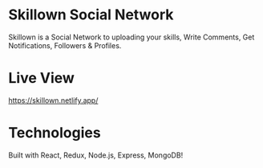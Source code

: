 # Skillown Social Network

Skillown is a Social Network to uploading your skills, Write Comments, Get Notifications, Followers & Profiles.

# Live View

https://skillown.netlify.app/

# Technologies

Built with React, Redux, Node.js, Express, MongoDB!
